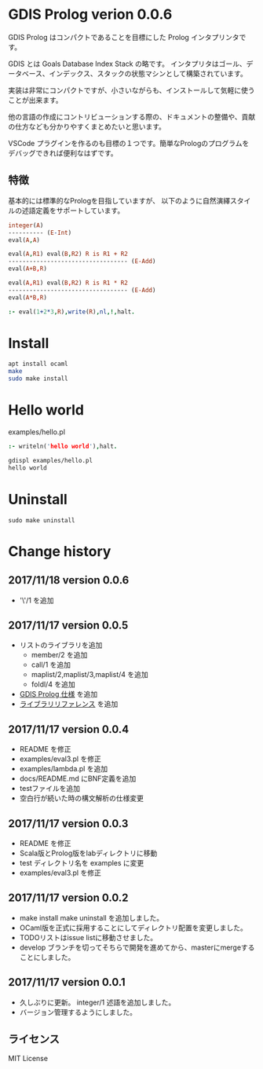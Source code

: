 # GDIS Prolog verion 0.0.6

GDIS Prolog はコンパクトであることを目標にした Prolog インタプリンタです。

GDIS とは Goals Database Index Stack の略です。
インタプリタはゴール、データベース、インデックス、スタックの状態マシンとして構築されています。

実装は非常にコンパクトですが、小さいながらも、インストールして気軽に使うことが出来ます。

他の言語の作成にコントリビューションする際の、ドキュメントの整備や、貢献の仕方なども分かりやすくまとめたいと思います。

VSCode プラグインを作るのも目標の１つです。簡単なPrologのプログラムをデバッグできれば便利なはずです。

## 特徴

基本的には標準的なPrologを目指していますが、
以下のように自然演繹スタイルの述語定義をサポートしています。

```prolog
integer(A)
---------- (E-Int)
eval(A,A)

eval(A,R1) eval(B,R2) R is R1 + R2
---------------------------------- (E-Add)
eval(A+B,R)

eval(A,R1) eval(B,R2) R is R1 * R2
---------------------------------- (E-Add)
eval(A*B,R)

:- eval(1+2*3,R),write(R),nl,!,halt.
```

# Install

```bash
apt install ocaml
make
sudo make install
```

# Hello world

examples/hello.pl

```prolog
:- writeln('hello world'),halt.
```

```bash
gdispl examples/hello.pl
hello world
```

# Uninstall

```
sudo make uninstall
```

# Change history

## 2017/11/18 version 0.0.6

- '\\'/1 を追加

## 2017/11/17 version 0.0.5

- リストのライブラリを追加
  - member/2 を追加
  - call/1 を追加
  - maplist/2,maplist/3,maplist/4 を追加
  - foldl/4 を追加
- [GDIS Prolog 仕様](https://github.com/hsk/gdis_prolog/blob/master/docs/README.md) を追加
- [ライブラリリファレンス](https://github.com/hsk/gdis_prolog/blob/master/docs/library.md) を追加

## 2017/11/17 version 0.0.4

- README を修正
- examples/eval3.pl を修正
- examples/lambda.pl を追加
- docs/README.md にBNF定義を追加
- testファイルを追加
- 空白行が続いた時の構文解析の仕様変更

## 2017/11/17 version 0.0.3

- README を修正
- Scala版とProlog版をlabディレクトリに移動
- test ディレクトリ名を examples に変更
- examples/eval3.pl を修正

## 2017/11/17 version 0.0.2

- make install make uninstall を追加しました。
- OCaml版を正式に採用することにしてディレクトリ配置を変更しました。
- TODOリストはissue listに移動させました。
- develop ブランチを切ってそちらで開発を進めてから、masterにmergeすることにしました。

## 2017/11/17 version 0.0.1 

- 久しぶりに更新。 integer/1 述語を追加しました。
- バージョン管理するようにしました。

## ライセンス

MIT License
